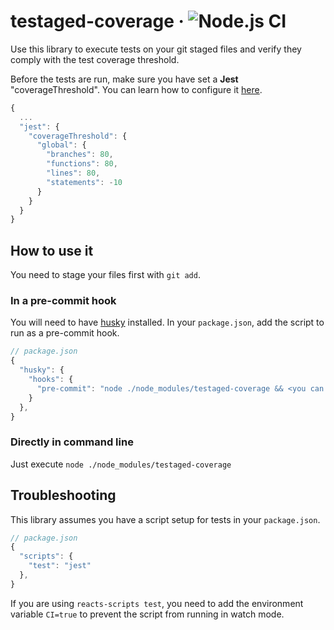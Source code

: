 # testaged-coverage &middot; ![Node.js CI](https://github.com/alxundr/testaged-coverage/workflows/Node.js%20CI/badge.svg?branch=master)

Use this library to execute tests on your git staged files and verify they comply with the test coverage threshold.

Before the tests are run, make sure you have set a **Jest** "coverageThreshold". You can learn how to configure it [here](https://jestjs.io/docs/en/configuration#coveragethreshold-object).

```js
{
  ...
  "jest": {
    "coverageThreshold": {
      "global": {
        "branches": 80,
        "functions": 80,
        "lines": 80,
        "statements": -10
      }
    }
  }
}
```

## How to use it

You need to stage your files first with `git add`.

### In a pre-commit hook

You will need to have [husky](https://github.com/typicode/husky) installed.
In your `package.json`, add the script to run as a pre-commit hook.

```js
// package.json
{
  "husky": {
    "hooks": {
      "pre-commit": "node ./node_modules/testaged-coverage && <you can include other scripts here (e.g. lint-staged)>"
    }
  },
}
```

### Directly in command line

Just execute `node ./node_modules/testaged-coverage`

## Troubleshooting

This library assumes you have a script setup for tests in your `package.json`.

```js
// package.json
{
  "scripts": {
    "test": "jest"
  },
}
```

If you are using `reacts-scripts test`, you need to add the environment variable `CI=true` to prevent the script from running in watch mode.
